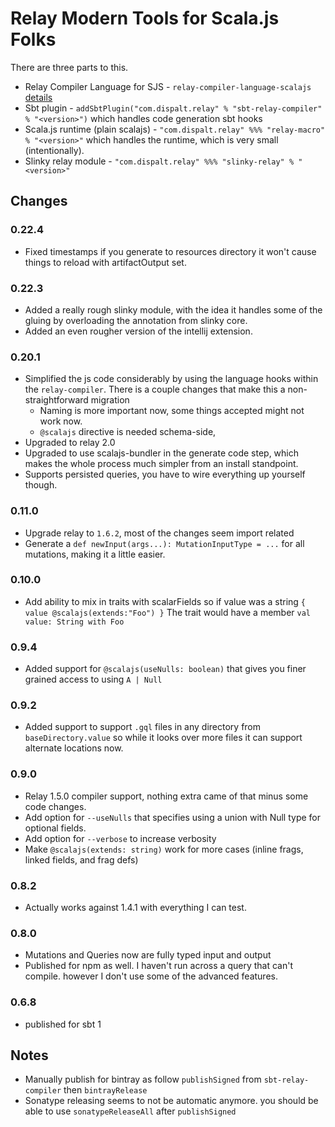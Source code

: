 
# Relay Modern Tools for Scala.js Folks

There are three parts to this.
  - Relay Compiler Language for SJS - `relay-compiler-language-scalajs` [details](./node-compiler/)
  - Sbt plugin - `addSbtPlugin("com.dispalt.relay" % "sbt-relay-compiler" % "<version>")`
    which handles code generation sbt hooks
  - Scala.js runtime (plain scalajs) - `"com.dispalt.relay" %%% "relay-macro" % "<version>"` which 
    handles the runtime, which is very small (intentionally).
  - Slinky relay module - `"com.dispalt.relay" %%% "slinky-relay" % "<version>"`


## Changes

### 0.22.4
 - Fixed timestamps if you generate to resources directory it won't cause things to reload with 
   artifactOutput set.

### 0.22.3
 - Added a really rough slinky module, with the idea it handles some of the gluing by overloading the annotation
   from slinky core.
 - Added an even rougher version of the intellij extension.

### 0.20.1
 - Simplified the js code considerably by using the language hooks within the `relay-compiler`.
   There is a couple changes that make this a non-straightforward migration
   - Naming is more important now, some things accepted might not work now.
   - `@scalajs` directive is needed schema-side,
 - Upgraded to relay 2.0
 - Upgraded to use scalajs-bundler in the generate code step, which makes the whole process much simpler from
 an install standpoint.
 - Supports persisted queries, you have to wire everything up yourself though.

### 0.11.0
 - Upgrade relay to `1.6.2`, most of the changes seem import related
 - Generate a `def newInput(args...): MutationInputType = ...` for all
  mutations, making it a little easier.

### 0.10.0
 - Add ability to mix in traits with scalarFields so if value was 
 a string `{ value @scalajs(extends:"Foo") }`
  The trait would have a member `val value: String with Foo`

### 0.9.4
 - Added support for `@scalajs(useNulls: boolean)` that gives you finer grained access to
   using `A | Null`

### 0.9.2
 - Added support to support `.gql` files in any directory from `baseDirectory.value` so while
   it looks over more files it can support alternate locations now.

### 0.9.0
 - Relay 1.5.0 compiler support, nothing extra came of that minus some code changes.
 - Add option for `--useNulls` that specifies using a union with Null type for optional fields.
 - Add option for `--verbose` to increase verbosity
 - Make `@scalajs(extends: string)` work for more cases (inline frags, linked fields, and frag defs)

### 0.8.2
 - Actually works against 1.4.1 with everything I can test.

### 0.8.0
 - Mutations and Queries now are fully typed input and output
 - Published for npm as well.  I haven't run across a query that can't compile.
   however I don't use some of the advanced features.

### 0.6.8
 - published for sbt 1

## Notes

 - Manually publish for bintray as follow `publishSigned` from `sbt-relay-compiler` 
   then `bintrayRelease`
 - Sonatype releasing seems to not be automatic anymore.  you should be able to use
   `sonatypeReleaseAll` after `publishSigned`
